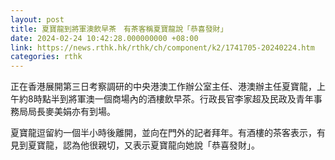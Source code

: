 ```yaml
---
layout: post
title: 夏寶龍到將軍澳飲早茶　有茶客稱夏寶龍說「恭喜發財」
date: 2024-02-24 10:42:28.000000000 +08:00
link: https://news.rthk.hk/rthk/ch/component/k2/1741705-20240224.htm
categories: rthk
---
```


正在香港展開第三日考察調研的中央港澳工作辦公室主任、港澳辦主任夏寶龍，上午約8時點半到將軍澳一個商場內的酒樓飲早茶。行政長官李家超及民政及青年事務局局長麥美娟亦有到場。

夏寶龍逗留約一個半小時後離開，並向在門外的記者拜年。有酒樓的茶客表示，有見到夏寶龍，認為他很親切，又表示夏寶龍向她說「恭喜發財」。
